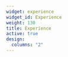 ```yaml
---
widget: experience
widget_id: Experience
weight: 130
title: Experience
active: true
design:
  columns: "2"
---
```

<!-- ---
# An instance of the Experience widget.
# Documentation: https://wowchemy.com/docs/page-builder/
widget: experience

# This file represents a page section.
headless: true

# Order that this section appears on the page.
weight: 40

title: Experience
subtitle:

# Date format for experience
#   Refer to https://wowchemy.com/docs/customization/#date-format
date_format: Jan 2006

# Experiences.
#   Add/remove as many `experience` items below as you like.
#   Required fields are `title`, `company`, and `date_start`.
#   Leave `date_end` empty if it's your current employer.
#   Begin multi-line descriptions with YAML's `|2-` multi-line prefix.
experience:
    - title: 'Statistical and Machine Learning (ML) consultant' 
    company: 'XGenomes Corp'
    company_url: 'https://www.xgenomes.com'
    company_logo: 'XG.jpg'
    location: 'Boston, MA'
    date_start: '2022-01-20'
    date_end: ''
    description: 'Devising statistical and ML algorithms for DNA sequencing, early disease detection and health monitoring.' 
    
  - title: 'Statistician'
    company: 'Sandia National Laboratories'
    company_url: 'www.sandia.gov'
    company_logo: 'SNL.png'
    location: 'Albuquerque, NM'
    date_start: '2020-01-27'
    date_end: ''
    description: 'Devising novel statistical methodologies and inference mechansisms for applications in national security.'

  - title: 'Machine Learning (ML) consultant' 
    company: 'Filtered'
    company_url: 'https://learn.filtered.com/'
    company_logo: 'filtered.png'
    location: 'London, UK'
    date_start: '2019-08-30'
    date_end: '2020-01-20'
    description: 'Implemented automatic skills labeling scheme with sparse and inbalanced data.'

design:
  columns: '2'
---
 -->
